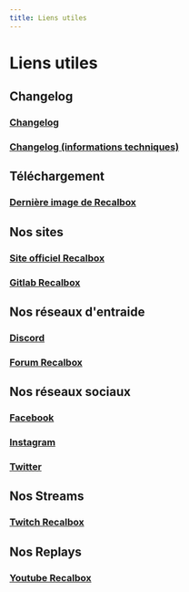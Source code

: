 ```yaml
---
title: Liens utiles
---
```


# Liens utiles

## Changelog

### [Changelog](https://gitlab.com/recalbox/recalbox/raw/master/RELEASE-NOTES.md)

### [Changelog \(informations techniques\)](https://gitlab.com/recalbox/recalbox/raw/master/CHANGELOG.md)

## Téléchargement

### [Dernière image de Recalbox](https://download.recalbox.com/fr/)

## Nos sites

### [Site officiel Recalbox](https://www.recalbox.com/fr/)

### [Gitlab Recalbox](https://gitlab.com/recalbox/recalbox/)

## Nos réseaux d'entraide

### [Discord](https://discord.gg/NbQFbGM)

### [Forum Recalbox](https://forum.recalbox.com/)

## Nos réseaux sociaux

### [Facebook](https://www.facebook.com/recalbox)

### [Instagram](https://instagram.com/recalbox/)

### [Twitter](https://twitter.com/recalbox)

## Nos Streams

### [Twitch Recalbox](https://www.twitch.tv/recalbox)

## Nos Replays

### [Youtube Recalbox](https://www.youtube.com/channel/UCfcqrtnHwB84YQlVN75PRfQ/featured)

